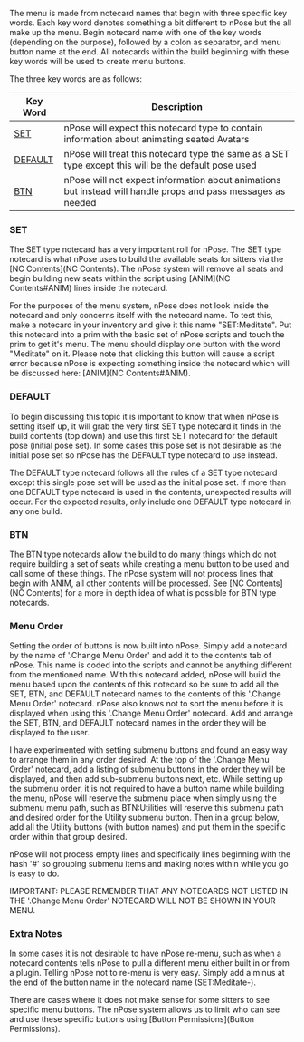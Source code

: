 The menu is made from notecard names that begin with three specific key words.  Each key word denotes something a bit different to nPose but the all make up the menu.  Begin notecard name with one of the key words (depending on the purpose), followed by a colon as separator, and menu button name at the end.  All notecards within the build beginning with these key words will be used to create menu buttons.

The three key words are as follows:

|Key Word |Description |
|---------|------------|
|[SET](#SET) |nPose will expect this notecard type to contain information about animating seated Avatars |
|[DEFAULT](#DEFAULT) |nPose will treat this notecard type the same as a SET type except this will be the default pose used |
|[BTN](#BTN) |nPose will not expect information about animations but instead will handle props and pass messages as needed |

### SET
The SET type notecard has a very important roll for nPose.  The SET type notecard is what nPose uses to build the available seats for sitters via the [NC Contents](NC Contents).  The nPose system will remove all seats and begin building new seats within the script using [ANIM](NC Contents#ANIM) lines inside the notecard.

For the purposes of the menu system, nPose does not look inside the notecard and only concerns itself with the notecard name.  To test this, make a notecard in your inventory and give it this name "SET:Meditate".  Put this notecard into a prim with the basic set of nPose scripts and touch the prim to get it's menu.  The menu should display one button with the word "Meditate" on it.  Please note that clicking this button will cause a script error because nPose is expecting something inside the notecard which will be discussed here: [ANIM](NC Contents#ANIM).

### DEFAULT
To begin discussing this topic it is important to know that when nPose is setting itself up, it will grab the very first SET type notecard it finds in the build contents (top down) and use this first SET notecard for the default pose (initial pose set).  In some cases this pose set is not desirable as the initial pose set so nPose has the DEFAULT type notecard to use instead.

The DEFAULT type notecard follows all the rules of a SET type notecard except this single pose set will be used as the initial pose set.  If more than one DEFAULT type notecard is used in the contents, unexpected results will occur. For the expected results, only include one DEFAULT type notecard in any one build.

### BTN
The BTN type notecards allow the build to do many things which do not require building a set of seats while creating a menu button to be used and call some of these things.  The nPose system will not process lines that begin with ANIM, all other contents will be processed.  See [NC Contents](NC Contents) for a more in depth idea of what is possible for BTN type notecards.

### Menu Order
Setting the order of buttons is now built into nPose.  Simply add a notecard by the name of '.Change Menu Order' and add it to the contents tab of nPose.  This name is coded into the scripts and cannot be anything different from the mentioned name.  With this notecard added, nPose will build the menu based upon the contents of this notecard so be sure to add all the SET, BTN, and DEFAULT notecard names to the contents of this '.Change Menu Order' notecard.  nPose also knows not to sort the menu before it is displayed when using this '.Change Menu Order' notecard.  Add and arrange the SET, BTN, and DEFAULT notecard names in the order they will be displayed to the user.

I have experimented with setting submenu buttons and found an easy way to arrange them in any order desired.  At the top of the '.Change Menu Order' notecard, add a listing of submenu buttons in the order they will be displayed, and then add sub-submenu buttons next, etc. While setting up the submenu order, it is not required to have a button name while building the menu, nPose will reserve the submenu place when simply using the submenu menu path, such as BTN:Utilities will reserve this submenu path and desired order for the Utility submenu button.  Then in a group below, add all the Utility buttons (with button names) and put them in the specific order within that group desired.  

nPose will not process empty lines and specifically lines beginning with the hash '#' so grouping submenu items and making notes within while you go is easy to do.

IMPORTANT: PLEASE REMEMBER THAT ANY NOTECARDS NOT LISTED IN THE '.Change Menu Order' NOTECARD WILL NOT BE SHOWN IN YOUR MENU.

### Extra Notes
In some cases it is not desirable to have nPose re-menu, such as when a notecard contents tells nPose to pull a different menu either built in or from a plugin.  Telling nPose not to re-menu is very easy.  Simply add a minus at the end of the button name in the notecard name (SET:Meditate-).

There are cases where it does not make sense for some sitters to see specific menu buttons.  The nPose system allows us to limit who can see and use these specific buttons using [Button Permissions](Button Permissions).


